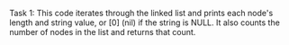 Task 1: This code iterates through the linked list and prints each node's length and string value, or [0] (nil) if the string is NULL. It also counts the number of nodes in the list and returns that count.
